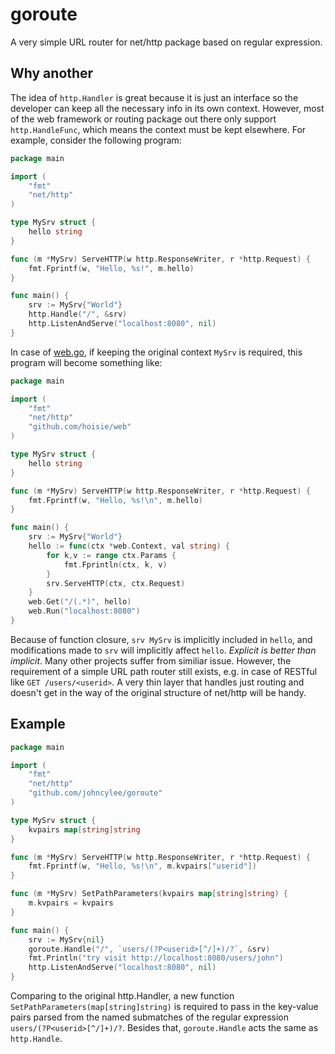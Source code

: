 # goroute

A very simple URL router for net/http package based on regular
expression.

## Why another

The idea of `http.Handler` is great because it is just an interface so
the developer can keep all the necessary info in its own
context. However, most of the web framework or routing package out
there only support `http.HandleFunc`, which means the context must be
kept elsewhere. For example, consider the following program:

```go
package main

import (
	"fmt"
	"net/http"
)

type MySrv struct {
	hello string
}

func (m *MySrv) ServeHTTP(w http.ResponseWriter, r *http.Request) {
	fmt.Fprintf(w, "Hello, %s!", m.hello)
}

func main() {
	srv := MySrv{"World"}
	http.Handle("/", &srv)
	http.ListenAndServe("localhost:8080", nil)
}
```

In case of [web.go](https://github.com/hoisie/web), if keeping the
original context `MySrv` is required, this program will become
something like:

```go
package main

import (
	"fmt"
	"net/http"
	"github.com/hoisie/web"
)

type MySrv struct {
	hello string
}

func (m *MySrv) ServeHTTP(w http.ResponseWriter, r *http.Request) {
	fmt.Fprintf(w, "Hello, %s!\n", m.hello)
}

func main() {
	srv := MySrv{"World"}
	hello := func(ctx *web.Context, val string) {
		for k,v := range ctx.Params {
			fmt.Fprintln(ctx, k, v)
		}
		srv.ServeHTTP(ctx, ctx.Request)
	}
	web.Get("/(.*)", hello)
	web.Run("localhost:8080")
}
```

Because of function closure, `srv MySrv` is implicitly included in
`hello`, and modifications made to `srv` will implicitly affect
`hello`. *Explicit is better than implicit*. Many other projects
suffer from similiar issue. However, the requirement of a simple URL
path router still exists, e.g. in case of RESTful like `GET
/users/<userid>`. A very thin layer that handles just routing and
doesn't get in the way of the original structure of net/http will be
handy.

## Example

```go
package main

import (
	"fmt"
	"net/http"
	"github.com/johncylee/goroute"
)

type MySrv struct {
	kvpairs map[string]string
}

func (m *MySrv) ServeHTTP(w http.ResponseWriter, r *http.Request) {
	fmt.Fprintf(w, "Hello, %s!\n", m.kvpairs["userid"])
}

func (m *MySrv) SetPathParameters(kvpairs map[string]string) {
	m.kvpairs = kvpairs
}

func main() {
	srv := MySrv{nil}
	goroute.Handle("/", `users/(?P<userid>[^/]+)/?`, &srv)
	fmt.Println("try visit http://localhost:8080/users/john")
	http.ListenAndServe("localhost:8080", nil)
}
```

Comparing to the original http.Handler, a new function
`SetPathParameters(map[string]string)` is required to pass in the
key-value pairs parsed from the named submatches of the regular
expression `users/(?P<userid>[^/]+)/?`. Besides that, `goroute.Handle`
acts the same as `http.Handle`.
